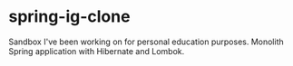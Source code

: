 # spring-ig-clone
Sandbox I've been working on for personal education purposes. Monolith Spring application with Hibernate and Lombok.
